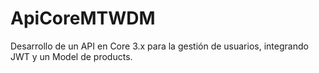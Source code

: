 # ApiCoreMTWDM

Desarrollo de un API en Core 3.x para la gestión de usuarios, integrando JWT y un Model de products.
